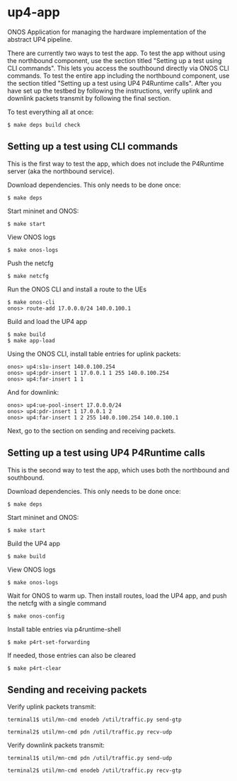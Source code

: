 # up4-app
ONOS Application for managing the hardware implementation of the abstract UP4 pipeline.

There are currently two ways to test the app. To test the app without using the northbound component, 
use the section titled "Setting up a test using CLI commands". This lets you access the southbound directly
via ONOS CLI commands. To test the entire app including the northbound component, use the section titled 
"Setting up a test using UP4 P4Runtime calls". After you have set up the testbed by following the instructions,
verify uplink and downlink packets transmit by following the final section.

To test everything all at once:

    $ make deps build check

## Setting up a test using CLI commands
This is the first way to test the app, which does not include the P4Runtime server 
(aka the northbound service).

Download dependencies. This only needs to be done once:

    $ make deps
    
Start mininet and ONOS:

    $ make start  
    
View ONOS logs
    
    $ make onos-logs
    
Push the netcfg  

    $ make netcfg  
    
Run the ONOS CLI and install a route to the UEs
 
    $ make onos-cli  
    onos> route-add 17.0.0.0/24 140.0.100.1  
Build and load the UP4 app

    $ make build
    $ make app-load
Using the ONOS CLI, install table entries for uplink packets:

    onos> up4:s1u-insert 140.0.100.254  
    onos> up4:pdr-insert 1 17.0.0.1 1 255 140.0.100.254  
    onos> up4:far-insert 1 1     
And for downlink:

    onos> up4:ue-pool-insert 17.0.0.0/24  
    onos> up4:pdr-insert 1 17.0.0.1 2  
    onos> up4:far-insert 1 2 255 140.0.100.254 140.0.100.1 
    
Next, go to the section on sending and receiving packets.
    
## Setting up a test using UP4 P4Runtime calls
This is the second way to test the app, which uses both the northbound and southbound.

Download dependencies. This only needs to be done once:

    $ make deps
    
Start mininet and ONOS:

    $ make start  
    
Build the UP4 app

    $ make build
    
View ONOS logs
    
    $ make onos-logs
    
Wait for ONOS to warm up. Then install routes, load the UP4 app, and push the netcfg
with a single command

    $ make onos-config
    
Install table entries via p4runtime-shell

    $ make p4rt-set-forwarding
    
If needed, those entries can also be cleared

    $ make p4rt-clear
    
    
## Sending and receiving packets
    
Verify uplink packets transmit:
    
    terminal1$ util/mn-cmd enodeb /util/traffic.py send-gtp
    
    terminal2$ util/mn-cmd pdn /util/traffic.py recv-udp
    
Verify downlink packets transmit:
    
    terminal1$ util/mn-cmd pdn /util/traffic.py send-udp
    
    terminal2$ util/mn-cmd enodeb /util/traffic.py recv-gtp
